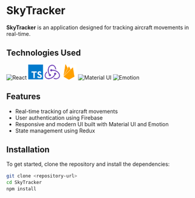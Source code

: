 # SkyTracker

**SkyTracker** is an application designed for tracking aircraft movements in real-time.

## Technologies Used

<p align="left">
 <img src="https://upload.wikimedia.org/wikipedia/commons/a/a7/React-icon.svg" alt="React" width="40" height="40"/>
  
<img src="https://raw.githubusercontent.com/devicons/devicon/master/icons/typescript/typescript-original.svg" alt="TypeScript" width="40" height="40"/>
  
<img src="https://raw.githubusercontent.com/devicons/devicon/master/icons/redux/redux-original.svg" alt="Redux" width="40" height="40"/>
  
<img src="https://raw.githubusercontent.com/devicons/devicon/master/icons/firebase/firebase-plain.svg" alt="Firebase" width="40" height="40"/>
  
<img src="https://mui.com/static/logo.png" alt="Material UI" width="40" height="40"/>
<img src="https://www.hoseinh.com/wp-content/uploads/2021/04/emotion.png" alt="Emotion" width="40" height="40"/>
</p>

## Features

- Real-time tracking of aircraft movements
- User authentication using Firebase
- Responsive and modern UI built with Material UI and Emotion
- State management using Redux

## Installation

To get started, clone the repository and install the dependencies:

```bash
git clone <repository-url>
cd SkyTracker
npm install
```
